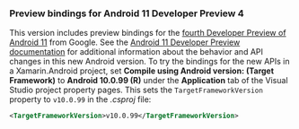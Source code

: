 ### Preview bindings for Android 11 Developer Preview 4

This version includes preview bindings for the [fourth Developer Preview of
Android 11][android-11-preview-4] from Google.  See the [Android 11 Developer
Preview documentation][android-11-upstream] for additional information about the
behavior and API changes in this new Android version.  To try the bindings for
the new APIs in a Xamarin.Android project, set **Compile using Android version:
(Target Framework)** to **Android 10.0.99 (R)** under the **Application** tab of
the Visual Studio project property pages.  This sets the
`TargetFrameworkVersion` property to `v10.0.99` in the _.csproj_ file:

```xml
<TargetFrameworkVersion>v10.0.99</TargetFrameworkVersion>
```

[android-11-preview-4]: https://android-developers.googleblog.com/2020/05/android-11-beta-plans.html
[android-11-upstream]: https://developer.android.com/preview